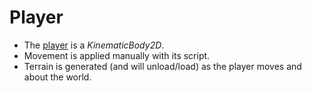 # Player

- The [player] is a *KinematicBody2D*.
- Movement is applied manually with its script.
- Terrain is generated (and will unload/load) as the player moves and about the world.

[player]: /into-the-woods/player
